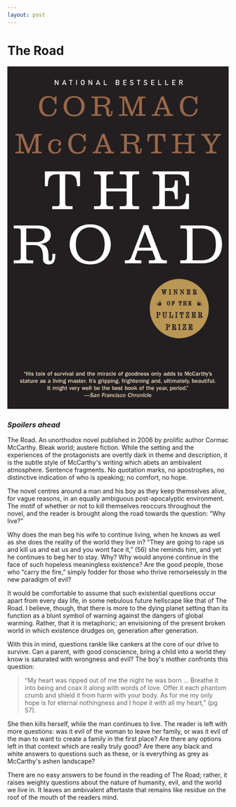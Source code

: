 ```yaml
---
layout: post
---
```

# The Road
![TheRoad](/_screenshots/TheRoad.png)
### _Spoilers ahead_

The Road. An unorthodox novel published in 2006 by prolific author Cormac McCarthy. Bleak world; austere fiction. While the setting and the experiences of the protagonists are overtly dark in theme and description, it is the subtle style of McCarthy's writing which abets an ambivalent atmosphere. Sentence fragments.  No quotation marks, no apostrophes, no distinctive indication of who is speaking; no comfort, no hope.

The novel centres around a man and his boy as they keep themselves alive, for vague reasons, in an equally ambiguous post-apocalyptic environment. The motif of whether or not to kill themselves reoccurs throughout the novel, and the reader is brought along the road towards the question: “Why live?” 

Why does the man beg his wife to continue living, when he knows as well as she does the reality of the world they live in? “They are going to rape us and kill us and eat us and you wont face it,” (56) she reminds him, and yet he continues to beg her to stay. Why? Why would anyone continue in the face of such hopeless meaningless existence? Are the good people, those who “carry the fire,” simply fodder for those who thrive remorselessly in the new paradigm of evil?

It would be comfortable to assume that such existential questions occur apart from every day life, in some nebulous future hellscape like that of The Road. I believe, though, that there is more to the dying planet setting than its function as a blunt symbol of warning against the dangers of global warming. Rather, that it is metaphoric; an envisioning of the present broken world in which existence drudges on, generation after generation. 

With this in mind, questions rankle like cankers at the core of our drive to survive. Can a parent, with good conscience, bring a child into a world they know is saturated with wrongness and evil? The boy's mother confronts this question:

>“My heart was ripped out of me the night he was born … Breathe it into being and coax it along with words of love. Offer it each phantom crumb and shield it from harm with your body. As for me my only hope is for eternal nothingness and I hope it with all my heart,” (pg 57).

She then kills herself, while the man continues to live. The reader is left with more questions: was it evil of the woman to leave her family, or was it evil of the man to want to create a family in the first place? Are there any options left in that context which are really truly good? Are there any black and white answers to questions such as these, or is everything as grey as McCarthy's ashen landscape?

There are no easy answers to be found in the reading of The Road; rather, it raises weighty questions about the nature of humanity, evil, and the world we live in. It leaves an ambivalent aftertaste that remains like residue on the roof of the mouth of the readers mind.